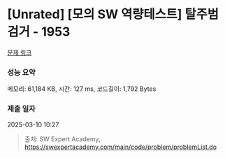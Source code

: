 # [Unrated] [모의 SW 역량테스트] 탈주범 검거 - 1953 

[문제 링크](https://swexpertacademy.com/main/code/problem/problemDetail.do?contestProbId=AV5PpLlKAQ4DFAUq) 

### 성능 요약

메모리: 61,184 KB, 시간: 127 ms, 코드길이: 1,792 Bytes

### 제출 일자

2025-03-10 10:27



> 출처: SW Expert Academy, https://swexpertacademy.com/main/code/problem/problemList.do